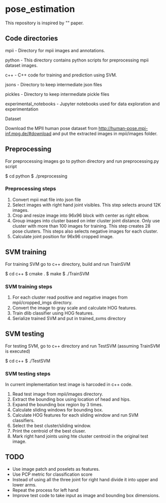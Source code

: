 # pose_estimation

This repository is inspired by "" paper. 

## Code directories

mpii - Directory for mpii images and annotations.

python - This directory contains python scripts for preprocessing mpii dataset images.

c++ - C++ code for training and prediction using SVM.

jsons - Directory to keep intermediate json files

pickles - Directory to keep intermediate pickle files

experimental_notebooks - Jupyter notebooks used for data exploration and experimentation

Dataset

Download the MPII human pose dataset from http://human-pose.mpi-inf.mpg.de/#download and put the extracted images in mpii/images folder.

## Preprocessing

For preprocessing images go to python directory and run preprocessing.py script

$ cd python 
$ ./preprocessing


### Preprocessing steps

1. Convert mpii mat file into json file
2. Select images with right hand joint visibles. This step selects around 12K images.
3. Crop and resize image into 96x96 block with center as right elbow.
4. Group images into cluster based on inter cluster joint distance. Only use cluster with more than 100 images for training. This step creates 28 pose clusters. This steps also selects negative images for each cluster.
5. Calculate joint position for 96x96 cropped image. 


## SVM training

For training SVM go to c++ directory, build and run TrainSVM 

$ cd c++
$ cmake . 
$ make 
$ ./TrainSVM

### SVM training steps 

1. For each cluster read positive and negative images from mpii/cropped_imgs directory.
2. Convert the image to gray scale and calculate HOG features.
3. Train dlib classifier using HOG features. 
4. Serialize trained SVM and put in trained_svms directory


## SVM testing

For testing SVM, go to c++ directory and run TestSVM (assuming TrainSVM is executed)

$ cd c++
$ ./TestSVM

### SVM testing steps

In current implementation test image is harcoded in c++ code. 

1. Read test image from mpii/images directory.
2. Extract the bounding box using location of head and hips.
3. Expand the bounding box region by 3 times.
4. Calculate sliding windows for bounding box.
5. Calculate HOG features for each sliding window and run SVM classifiers.
6. Select the best cluster/sliding window.
7. Print the centroid of the best cluser.
8. Mark right hand joints using hte cluster centroid in the original test image. 


## TODO

* Use image patch and poselets as features. 
* Use PCP metric for classification score
* Instead of using all the three joint for right hand divide it into upper and lower arms. 
* Repeat the process for left hand
* Improve test code to take input as image and bounding box dimensions. 